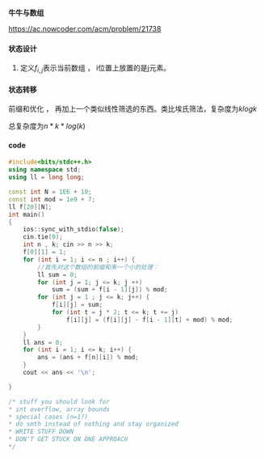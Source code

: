 **牛牛与数组**

https://ac.nowcoder.com/acm/problem/21738

#### 状态设计

1. 定义$f_{i , j}$表示当前数组 ， i位置上放置的是j元素。

#### 状态转移

前缀和优化 ， 再加上一个类似线性筛选的东西。类比埃氏筛法，复杂度为$klogk$

总复杂度为$n*k*log(k)$

#### code

```cpp
#include<bits/stdc++.h>
using namespace std;
using ll = long long;

const int N = 1E6 + 10;
const int mod = 1e9 + 7;
ll f[20][N];
int main()
{
	ios::sync_with_stdio(false);
	cin.tie(0);
	int n , k; cin >> n >> k;
	f[0][1] = 1;
	for (int i = 1; i <= n ; i++) {
		//首先对这个数组的前缀和来一个小的处理：
		ll sum = 0;
		for (int j = 1; j <= k; j ++)
			sum = (sum + f[i - 1][j]) % mod;
		for (int j = 1 ; j <= k; j++) {
			f[i][j] = sum;
			for (int t = j * 2; t <= k; t += j)
				f[i][j] = (f[i][j] - f[i - 1][t] + mod) % mod;
		}
	}
	ll ans = 0;
	for (int i = 1; i <= k; i++) {
		ans = (ans + f[n][i]) % mod;
	}
	cout << ans << '\n';

}

/* stuff you should look for
* int overflow, array bounds
* special cases (n=1?)
* do smth instead of nothing and stay organized
* WRITE STUFF DOWN
* DON'T GET STUCK ON ONE APPROACH
*/
```

